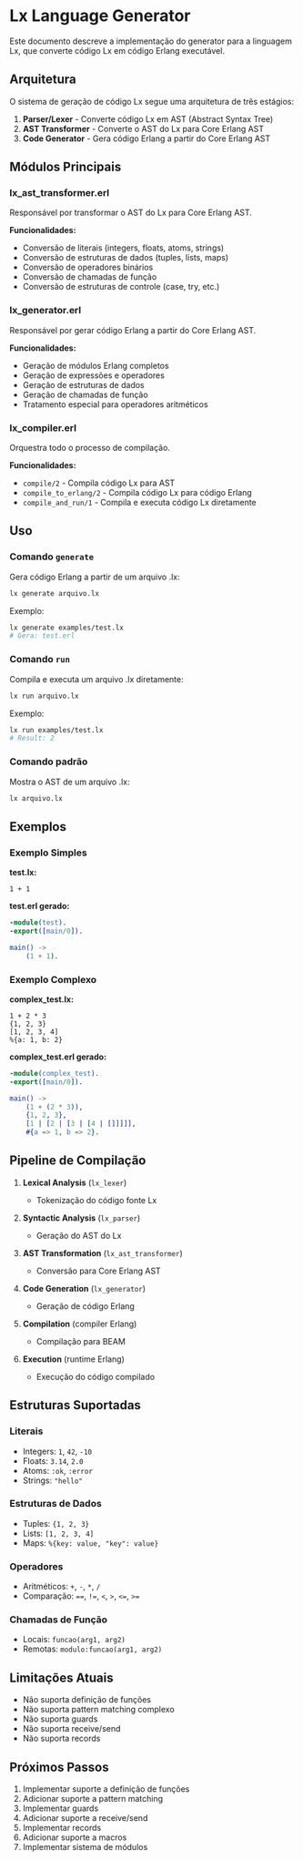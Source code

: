 # Lx Language Generator

Este documento descreve a implementação do generator para a linguagem Lx, que converte código Lx em código Erlang executável.

## Arquitetura

O sistema de geração de código Lx segue uma arquitetura de três estágios:

1. **Parser/Lexer** - Converte código Lx em AST (Abstract Syntax Tree)
2. **AST Transformer** - Converte o AST do Lx para Core Erlang AST
3. **Code Generator** - Gera código Erlang a partir do Core Erlang AST

## Módulos Principais

### lx_ast_transformer.erl
Responsável por transformar o AST do Lx para Core Erlang AST.

**Funcionalidades:**
- Conversão de literais (integers, floats, atoms, strings)
- Conversão de estruturas de dados (tuples, lists, maps)
- Conversão de operadores binários
- Conversão de chamadas de função
- Conversão de estruturas de controle (case, try, etc.)

### lx_generator.erl
Responsável por gerar código Erlang a partir do Core Erlang AST.

**Funcionalidades:**
- Geração de módulos Erlang completos
- Geração de expressões e operadores
- Geração de estruturas de dados
- Geração de chamadas de função
- Tratamento especial para operadores aritméticos

### lx_compiler.erl
Orquestra todo o processo de compilação.

**Funcionalidades:**
- `compile/2` - Compila código Lx para AST
- `compile_to_erlang/2` - Compila código Lx para código Erlang
- `compile_and_run/1` - Compila e executa código Lx diretamente

## Uso

### Comando `generate`
Gera código Erlang a partir de um arquivo .lx:

```bash
lx generate arquivo.lx
```

Exemplo:
```bash
lx generate examples/test.lx
# Gera: test.erl
```

### Comando `run`
Compila e executa um arquivo .lx diretamente:

```bash
lx run arquivo.lx
```

Exemplo:
```bash
lx run examples/test.lx
# Result: 2
```

### Comando padrão
Mostra o AST de um arquivo .lx:

```bash
lx arquivo.lx
```

## Exemplos

### Exemplo Simples
**test.lx:**
```lx
1 + 1
```

**test.erl gerado:**
```erlang
-module(test).
-export([main/0]).

main() ->
    (1 + 1).
```

### Exemplo Complexo
**complex_test.lx:**
```lx
1 + 2 * 3
{1, 2, 3}
[1, 2, 3, 4]
%{a: 1, b: 2}
```

**complex_test.erl gerado:**
```erlang
-module(complex_test).
-export([main/0]).

main() ->
    (1 + (2 * 3)),
    {1, 2, 3},
    [1 | [2 | [3 | [4 | []]]]],
    #{a => 1, b => 2}.
```

## Pipeline de Compilação

1. **Lexical Analysis** (`lx_lexer`)
   - Tokenização do código fonte Lx

2. **Syntactic Analysis** (`lx_parser`)
   - Geração do AST do Lx

3. **AST Transformation** (`lx_ast_transformer`)
   - Conversão para Core Erlang AST

4. **Code Generation** (`lx_generator`)
   - Geração de código Erlang

5. **Compilation** (compiler Erlang)
   - Compilação para BEAM

6. **Execution** (runtime Erlang)
   - Execução do código compilado

## Estruturas Suportadas

### Literais
- Integers: `1`, `42`, `-10`
- Floats: `3.14`, `2.0`
- Atoms: `:ok`, `:error`
- Strings: `"hello"`

### Estruturas de Dados
- Tuples: `{1, 2, 3}`
- Lists: `[1, 2, 3, 4]`
- Maps: `%{key: value, "key": value}`

### Operadores
- Aritméticos: `+`, `-`, `*`, `/`
- Comparação: `==`, `!=`, `<`, `>`, `<=`, `>=`

### Chamadas de Função
- Locais: `funcao(arg1, arg2)`
- Remotas: `modulo:funcao(arg1, arg2)`

## Limitações Atuais

- Não suporta definição de funções
- Não suporta pattern matching complexo
- Não suporta guards
- Não suporta receive/send
- Não suporta records

## Próximos Passos

1. Implementar suporte a definição de funções
2. Adicionar suporte a pattern matching
3. Implementar guards
4. Adicionar suporte a receive/send
5. Implementar records
6. Adicionar suporte a macros
7. Implementar sistema de módulos